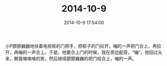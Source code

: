 ﻿---
title: 2014-10-9
date: 2014-10-9 17:54:00
tags:
categories: 爸爸
---
小P颤颤巍巍地扶着电视柜的门把手，把柜子的门拉开，嘣的一声把门合上，再拉开，再嘣的一声合上。于是，他要合上门的时候，我在旁边配音，“嘣”，他回过头来，朝我咯咯咯的笑，然后继续颤颤巍巍的把门给合上，嘣的一声。